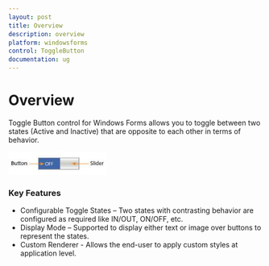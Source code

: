 ```yaml
---
layout: post
title: Overview
description: overview
platform: windowsforms
control: ToggleButton 
documentation: ug
---
```


# Overview

Toggle Button control for Windows Forms allows you to toggle between two states (Active and Inactive) that are opposite to each other in terms of behavior.

![](Overview_images/Overview_img1.jpeg)


### Key Features

* Configurable Toggle States – Two states with contrasting behavior are configured as required like IN/OUT, ON/OFF, etc. 
* Display Mode – Supported to display either text or image over buttons to represent the states.
* Custom Renderer - Allows the end-user to apply custom styles at application level.
